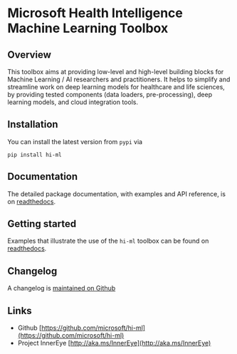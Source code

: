 # Microsoft Health Intelligence Machine Learning Toolbox

## Overview

This toolbox aims at providing low-level and high-level building blocks for Machine Learning / AI researchers and
practitioners. It helps to simplify and streamline work on deep learning models for healthcare and life sciences,
by providing tested components (data loaders, pre-processing), deep learning models, and cloud integration tools.

## Installation

You can install the latest version from `pypi` via 

```
pip install hi-ml
```

## Documentation

The detailed package documentation, with examples and API reference, is on 
[readthedocs](https://hi-ml.readthedocs.io/en/latest/).

## Getting started

Examples that illustrate the use of the `hi-ml` toolbox can be found on 
[readthedocs](https://hi-ml.readthedocs.io/en/latest/).

## Changelog

A changelog is [maintained on Github](https://github.com/microsoft/hi-ml/CHANGELOG.md)

## Links

* Github [https://github.com/microsoft/hi-ml](https://github.com/microsoft/hi-ml)
* Project InnerEye [http://aka.ms/InnerEye](http://aka.ms/InnerEye)
